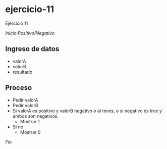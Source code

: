 # ejercicio-11

Ejercicio 11

*Inicio:Positivo/Negativo*

## Ingreso de datos
- valorA
- valorB
- resultado
    
## Proceso
- Pedir valorA
- Pedir valorB
- Si valorA es positivo y valorB negativo o al reves, o si negativo es true y ambos son negativos.
    - Mostrar 1
- Si no 
    - Mostrar 0
    
*Fin*